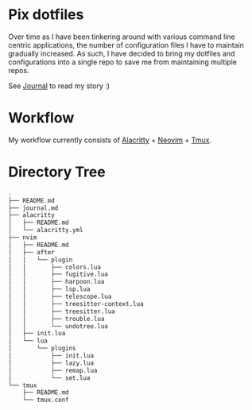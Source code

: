 # Pix dotfiles
Over time as I have been tinkering around with various command line centric applications, the number of configuration files I have to maintain gradually increased. As such, I have decided to bring my dotfiles and configurations into a single repo to save me from maintaining multiple repos.

See [Journal](journal.md) to read my story :)
# Workflow
My workflow currently consists of [Alacritty](alacritty/README.md) + [Neovim](nvim/README.md) + [Tmux](tmux/README.md).

# Directory Tree
```bash
.
├── README.md
├── journal.md
├── alacritty
│   ├── README.md
│   └── alacritty.yml
├── nvim
│   ├── README.md
│   ├── after
│   │   └── plugin
│   │       ├── colors.lua
│   │       ├── fugitive.lua
│   │       ├── harpoon.lua
│   │       ├── lsp.lua
│   │       ├── telescope.lua
│   │       ├── treesitter-context.lua
│   │       ├── treesitter.lua
│   │       ├── trouble.lua
│   │       └── undotree.lua
│   ├── init.lua
│   └── lua
│       └── plugins
│           ├── init.lua
│           ├── lazy.lua
│           ├── remap.lua
│           └── set.lua
└── tmux
    ├── README.md
    └── tmux.conf
```
